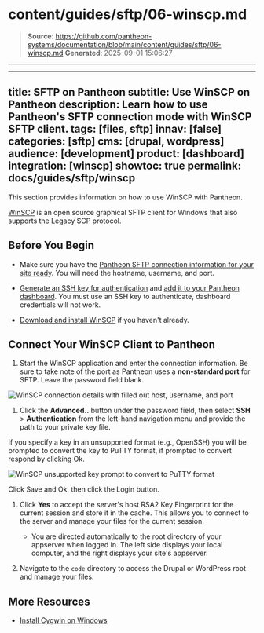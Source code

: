 # content/guides/sftp/06-winscp.md

> **Source**: https://github.com/pantheon-systems/documentation/blob/main/content/guides/sftp/06-winscp.md
> **Generated**: 2025-09-01 15:06:27

---

---
title: SFTP on Pantheon
subtitle: Use WinSCP on Pantheon
description: Learn how to use Pantheon's SFTP connection mode with WinSCP SFTP client.
tags: [files, sftp]
innav: [false]
categories: [sftp]
cms: [drupal, wordpress]
audience: [development]
product: [dashboard]
integration: [winscp]
showtoc: true
permalink: docs/guides/sftp/winscp
---

This section provides information on how to use WinSCP with Pantheon.

[WinSCP](https://winscp.net/eng/index.php) is an open source graphical SFTP client for Windows that also supports the Legacy SCP protocol.

## Before You Begin

- Make sure you have the [Pantheon SFTP connection information for your site ready](/guides/sftp/sftp-connection-info). You will need the hostname, username, and port.

- [Generate an SSH key for authentication](/ssh-keys#windows) and [add it to your Pantheon dashboard](/ssh-keys#add-ssh-key---new-dashboard). You must use an SSH key to authenticate, dashboard credentials will not work.

- [Download and install WinSCP](https://winscp.net/eng/docs/installation#download) if you haven't already.

## Connect Your WinSCP Client to Pantheon

1. Start the WinSCP application and enter the connection information. Be sure to take note of the port as Pantheon uses a **non-standard port** for SFTP. Leave the password field blank.

  ![WinSCP connection details with filled out host, username, and port](../../../images/WinSCP-connection-details.png)

1. Click the **Advanced..** button under the password field, then select **SSH** > **Authentication** from the left-hand navigation menu and provide the path to your private key file.

  If you specify a key in an unsupported format (e.g., OpenSSH) you will be prompted to convert the key to PuTTY format, if prompted to convert respond by clicking Ok.

  ![WinSCP unsupported key prompt to convert to PuTTY format](../../../images/WinSCP-convert-key.png)

  Click Save and Ok, then click the Login button.

1. Click **Yes** to accept the server's host RSA2 Key Fingerprint for the current session and store it in the cache. This allows you to connect to the server and manage your files for the current session.

    - You are directed automatically to the root directory of your appserver when logged in. The left side displays your local computer, and the right displays your site's appserver.

1. Navigate to the `code` directory to access the Drupal or WordPress root and manage your files.

## More Resources

- [Install Cygwin on Windows](/guides/local-development/cygwin-windows)
